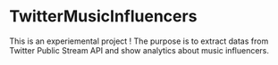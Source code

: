 TwitterMusicInfluencers
=======================

This is an experiemental project ! The purpose is to extract datas from Twitter Public Stream API and show analytics about music influencers. 

